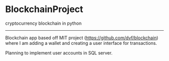 # BlockchainProject
cryptocurrency blockchain in python

-------------------------------------------
Blockchain app based off MIT project (https://github.com/dvf/blockchain) where I am adding a wallet and creating a user interface for transactions.

Planning to implement user accounts in SQL server.
